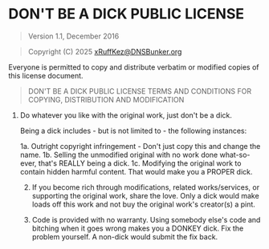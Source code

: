 # DON'T BE A DICK PUBLIC LICENSE

> Version 1.1, December 2016

> Copyright (C) 2025 xRuffKez@DNSBunker.org

Everyone is permitted to copy and distribute verbatim or modified
copies of this license document.

> DON'T BE A DICK PUBLIC LICENSE
> TERMS AND CONDITIONS FOR COPYING, DISTRIBUTION AND MODIFICATION

1. Do whatever you like with the original work, just don't be a dick.

   Being a dick includes - but is not limited to - the following instances:

    1a. Outright copyright infringement - Don't just copy this and change the name.
     1b. Selling the unmodified original with no work done what-so-ever, that's REALLY being a dick.
      1c. Modifying the original work to contain hidden harmful content. That would make you a PROPER dick.

      2. If you become rich through modifications, related works/services, or supporting the original work,
      share the love. Only a dick would make loads off this work and not buy the original work's
      creator(s) a pint.

      3. Code is provided with no warranty. Using somebody else's code and bitching when it goes wrong makes
      you a DONKEY dick. Fix the problem yourself. A non-dick would submit the fix back.
        